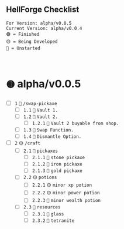 ## HellForge Checklist
`For Version: alpha/v0.0.5` <br>
`Current Version: alpha/v0.0.4` <br>
`🟢 = Finished` <br>
`🟡 = Being Developed` <br>
`🔴 = Unstarted` <br>
<br> <br>
# `🟡` alpha/v0.0.5
- [ ] `1` `🔴` `/swap-pickaxe` <br>
  - [ ] `1.1` `🔴` `Vault 1.` <br>
  - [ ] `1.2` `🔴` `Vault 2.` <br>
    - [ ] `1.2.1` `🔴` `Vault 2 buyable from shop.` <br>
  - [ ] `1.3` `🔴` `Swap Function.` <br>
  - [ ] `1.4` `🔴` `Dismantle Option.` <br>
- [ ] `2` `🟡` `/craft` <br>
  - [ ] `2.1` `🔴` `pickaxes` <br>
    - [ ] `2.1.1` `🔴` `stone pickaxe` <br>
    - [ ] `2.1.2` `🔴` `iron pickaxe` <br>
    - [ ] `2.1.3` `🔴` `gold pickaxe` <br>
  - [ ] `2.2` `🟡` `potions` <br> 
    - [ ] `2.2.1` `🟡` `minor xp potion` <br>
    - [ ] `2.2.2` `🟡` `minor power potion` <br>
    - [ ] `2.2.3` `🔴` `minor wealth potion` <br>
  - [ ] `2.3` `🔴` `resources` <br>
    - [ ] `2.3.1` `🔴` `glass` <br>
    - [ ] `2.3.2` `🔴` `tetranite` <br>    
